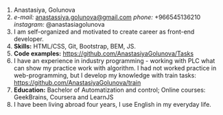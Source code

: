 1. Anastasiya, Golunova
2. *e-mail:* anastassiya.golunova@gmail.com *phone:* +966545136210 *instagram:* @anastasiagolunova
3. I am self-organized and motivated to create career as front-end developer.
4. **Skills:** HTML/CSS, Git, Bootstrap, BEM, JS.
5. **Code examples:** https://github.com/AnastasiyaGolunova/Tasks
6. I have an experience in industry programming - working with PLC what can show my practice work with algorithm. I had not worked practice in web-programming, but I develop my knowledge with train tasks: https://github.com/AnastasiyaGolunova/train
7. **Education:** Bachelor of Automatization and control; Online courses: GeekBrains, Coursera and LearnJS
8. I have been living abroad four years, I use English in my everyday life.